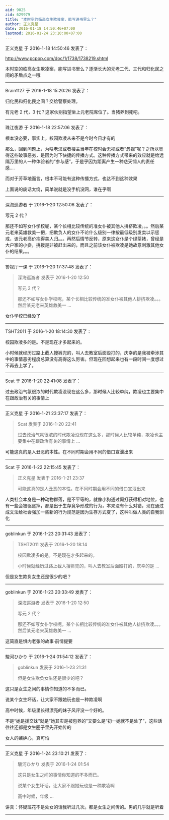 ```yaml
---
aid: 9025
zid: 629979
title: "本时空的临高女生欺凌案，能写进书里么？"
author: 正义克星
date: 2016-01-18 14:50:46+07:00
lastmod: 2016-01-24 23:10:00+07:00
---
```


正义克星 于 2016-1-18 14:50:46 发表了：

http://www.pcpop.com/doc/1/1738/1738219.shtml

本时空的临高女生欺凌案，能写进书里么？逐渐长大的元老二代、三代和归化民之间的矛盾点之一哦

---

Brain1127 于 2016-1-18 15:20:26 发表了：

归化民和归化民之间？交给警察处理。

有元老 2 代，3 代？这家伙别指望坐上元老院席位了。当猪养到死吧。

---

珠江夜游 于 2016-1-18 22:57:06 发表了：

根本没必要，事实上，校园欺凌从来不是今时今日才有的

那么，回到问题上，为啥老汉或者楼主当年在校时会无视或者“忽视”呢？之所以觉得这些破事恶劣，是因为时下快捷的传播方式。这种传播方式带来的效应就是给远隔万里的人一种体验者的“参与感”，于是乎因为距离产生一种悲天悯人的责任感....

而对于芳草地而言，根本不可能有这种传播方式，也达不到这种效果

上面说的废话太绕，简单说就是没手机没网，谁在乎啊

---

深海巡游者 于 2016-1-20 12:50:06 发表了：

写元 2 代？

那还不如写女仆学校呢，某个长相比较传统的准女仆被其他人排挤欺凌。。。然后某元老来英雄救美一把，把欺负人的女仆不论什么级别一律按最低级别发卖以示惩戒，该元老高价抱得美人归。。。再然后情节反转，原来这女仆是个绿茶婊，曾经是大户家的小妾，挑拨是非被赶出来的，而且之前该女仆被欺凌是她故意刺激其他女仆的结果。。。

---

警视厅一课 于 2016-1-20 17:37:48 发表了：

> 深海巡游者 发表于 2016-1-20 12:50
>
> 写元 2 代？
>
> 那还不如写女仆学校呢，某个长相比较传统的准女仆被其他人排挤欺凌。。。然后某元老来英雄救美一 ...

女仆学校已经没了

---

TSHT2011 于 2016-1-20 18:14:30 发表了：

校园欺凌多的是。不是现在才多起来的。

小时候就经历过路上截人搜裤兜的，叫人去教室后面殴打的，庆幸的是我被牵涉其中的事情恶劣程度总算没有高得这么厉害。但现在回想起来也有一段时间一度想过不再去上学了。

---

Scat 于 2016-1-20 22:41:08 发表了：

过去政治气氛很浓的时代欺凌没现在这么多，那时候人比较单纯，欺凌也主要集中在跟政治有关的事情上

---

正义克星 于 2016-1-21 23:37:17 发表了：

> Scat 发表于 2016-1-20 22:41
>
> 过去政治气氛很浓的时代欺凌没现在这么多，那时候人比较单纯，欺凌也主要集中在跟政治有关的事情上 ...

可能这真的是人丑恶的本性。在不同时期会用不同的借口宣泄出来

---

Scat 于 2016-1-22 22:15:45 发表了：

> 正义克星 发表于 2016-1-21 23:37
>
> 可能这真的是人丑恶的本性。在不同时期会用不同的借口宣泄出来

人类社会本身是一种动物群落，是不平等的，就像小狗通过厮打获得相对地位，也有一些会被驱逐掉，都是出于生存竞争形成的行为，本来没有什么对错，现在通过成文法给社会强加一些新的行为规范是因为生存方式变了，这种叫做人类的自我驯化

---

goblinkun 于 2016-1-23 20:31:43 发表了：

> TSHT2011 发表于 2016-1-20 18:14
>
> 校园欺凌多的是。不是现在才多起来的。
>
> 小时候就经历过路上截人搜裤兜的，叫人去教室后面殴打的，庆幸的是 ...

但是女生欺负女生还是很少的吧？

---

goblinkun 于 2016-1-23 20:33:49 发表了：

> 深海巡游者 发表于 2016-1-20 12:50
>
> 写元 2 代？
>
> 那还不如写女仆学校呢，某个长相比较传统的准女仆被其他人排挤欺凌。。。然后某元老来英雄救美一 ...

这简直是惧内老张的故事·前情提要

---

駿河ひかり 于 2016-1-24 01:54:12 发表了：

> goblinkun 发表于 2016-1-23 21:31
>
> 但是女生欺负女生还是很少的吧？

这只是女生之间的事情你知道的不多而已。

说某个女生坏话，让大家不跟她玩也是一种欺凌啊

高中时候，年级里长得漂亮的妹子风评没一个好的。

不是“她是援交妹”就是“她其实是被包养的”又要么是“初一她就不是处了”，这些话往往还都是女生圈子里先开始传的

女人的嫉妒心，真可怕

---

正义克星 于 2016-1-24 23:10:21 发表了：

> 駿河ひかり 发表于 2016-1-24 01:54
>
> 这只是女生之间的事情你知道的不多而已。
>
> 说某个女生坏话，让大家不跟她玩也是一种欺凌啊
>
> 高中时候，年级 ...

讲真：怀疑班花不是处女的话我听过几次。都是女生之间传的。男的几乎就是听着

---
